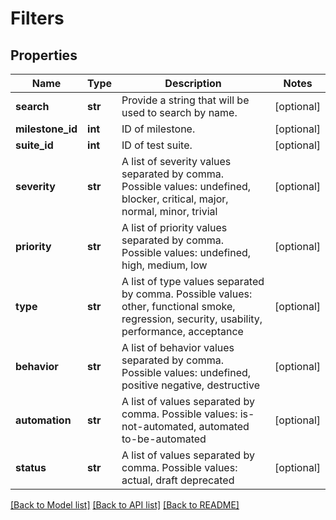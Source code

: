 # Filters


## Properties
Name | Type | Description | Notes
------------ | ------------- | ------------- | -------------
**search** | **str** | Provide a string that will be used to search by name. | [optional] 
**milestone_id** | **int** | ID of milestone. | [optional] 
**suite_id** | **int** | ID of test suite. | [optional] 
**severity** | **str** | A list of severity values separated by comma. Possible values: undefined, blocker, critical, major, normal, minor, trivial  | [optional] 
**priority** | **str** | A list of priority values separated by comma. Possible values: undefined, high, medium, low  | [optional] 
**type** | **str** | A list of type values separated by comma. Possible values: other, functional smoke, regression, security, usability, performance, acceptance  | [optional] 
**behavior** | **str** | A list of behavior values separated by comma. Possible values: undefined, positive negative, destructive  | [optional] 
**automation** | **str** | A list of values separated by comma. Possible values: is-not-automated, automated to-be-automated  | [optional] 
**status** | **str** | A list of values separated by comma. Possible values: actual, draft deprecated  | [optional] 

[[Back to Model list]](../README.md#documentation-for-models) [[Back to API list]](../README.md#documentation-for-api-endpoints) [[Back to README]](../README.md)


